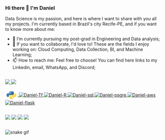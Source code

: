 ### Hi there 👋 I'm Daniel
Data Science is my passion, and here is where I want to share with you all my projects. I'm currently based in Brazil's city Recife-PE, and if you want to know more about me: 

- 🌱 I’m currently pursuing my post-grad in Engineering and Data analysis;
- 🤝 If you want to collaborate, I'd love to! These are the fields I enjoy working on: Cloud Computing, Data Collection, BI, and Machine Learning; 
- 📫 How to reach me: Feel free to choose! You can find here links to my Linkedin, email, WhatsApp, and Discord;
##
<div style="display: flex; flex-direction: row;">
  <a href="https://github.com/Melo97">
  <img height="180em" src="https://github-readme-stats.vercel.app/api?username=Melo97&show_icons=true&theme=transparent&rank_icon=github" style="max-width: 42%;"/>
  <img height="180em" src="https://github-readme-stats.vercel.app/api/top-langs/?username=Melo97&layout=compact&langs_count=10&theme=transparent" style="max-width: 50%;"/>
</div>
    
<div style="display: inline_block"><br>
  <img align="center" alt="Daniel-Py" height="30" width="40" src="https://raw.githubusercontent.com/devicons/devicon/master/icons/python/python-original.svg">
  <img align="center" alt="Daniel-Tf" height="30" width="40" src="https://cdn.jsdelivr.net/gh/devicons/devicon/icons/tensorflow/tensorflow-original.svg">
  <img align="center" alt="Daniel-R" height="30" width="40" src="https://cdn.jsdelivr.net/gh/devicons/devicon/icons/r/r-original.svg">
  <img align="center" alt="Daniel-sql" height="30" width="40" src="https://cdn.jsdelivr.net/gh/devicons/devicon/icons/mysql/mysql-original.svg">
  <img align="center" alt="Daniel-psgre" height="30" width="40" src="https://cdn.jsdelivr.net/gh/devicons/devicon/icons/postgresql/postgresql-original.svg">
  <img align="center" alt="Daniel-aws" height="30" width="40" src="https://cdn.jsdelivr.net/gh/devicons/devicon/icons/amazonwebservices/amazonwebservices-original-wordmark.svg">
  <img align="center" alt="Daniel-flask" height="30" width="40" src="https://cdn.jsdelivr.net/gh/devicons/devicon/icons/flask/flask-original.svg">
</div>

##

<div> 
  <a href="https://www.linkedin.com/in/daniel-iglesias-melo/" target="_blank"><img src="https://img.shields.io/badge/-LinkedIn-%230077B5?style=for-the-badge&logo=linkedin&logoColor=white" target="_blank"></a> 
 	<a href="https://wa.me/5581989017459" target="_blank"><img src="https://img.shields.io/badge/WhatsApp-25D366?style=for-the-badge&logo=whatsapp&logoColor=white" target="_blank"></a>
 <a href= https://discordapp.com/channels/@me/1119691506735906826/" target="_blank"><img src="https://img.shields.io/badge/Discord-7289DA?style=for-the-badge&logo=discord&logoColor=white" target="_blank"></a> 
  <a href = "mailto:daniel.iglesiascm@gmail.com"><img src="https://img.shields.io/badge/-Gmail-%23333?style=for-the-badge&logo=gmail&logoColor=red" target="_blank"></a>
  
</div>
  
  ##
![snake gif](https://github.com/Melo97/Melo97/blob/output/github-contribution-grid-snake.svg)
